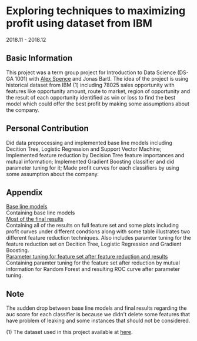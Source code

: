 # Exploring techniques to maximizing profit using dataset from IBM
2018.11 - 2018.12
## Basic Information
This project was a term group project for Introduction to Data Science (DS-GA 1001) with [Alex Spence](https://github.com/aspen8400) and Jonas Bartl. The idea of the project is using historical dataset from IBM (1) including 78025 sales opportunity with features like opportunity amount, route to market, region of opportunity and the result of each opportunity identified as win or loss to find the best model which could offer the best profit by making some assumptions about the company.

## Personal Contribution
Did data preprocessing and implemented base line models including Decition Tree, Logistic Regression and Support Vector Machine;
Implemented feature reduction by Decision Tree feature importances and mutual information;
Implemented Gradient Boosting classifier and did parameter tuning for it;
Made profit curves for each classifiers by using some assumption about the company.

## Appendix
[Base line models](https://github.com/Heimine/School_Project/blob/master/Exploring%20techniques%20to%20maximizing%20profit%20using%20dataset%20from%20IBM/Base%20line%20models.ipynb)  
Containing base line models  
[Most of the final results](https://github.com/Heimine/School_Project/blob/master/Exploring%20techniques%20to%20maximizing%20profit%20using%20dataset%20from%20IBM/Most%20of%20the%20final%20results.ipynb)  
Containing all of the results on full feature set and some plots including profit curves under different condtions along with some table illustrates two different feature reduction techniques. Also includes paramter tuning for the feature reduction set on Decition Tree, Logistic Regression and Gradient Boosting.  
[Parameter tuning for feature set after feature reduction and results](https://github.com/Heimine/School_Project/blob/master/Exploring%20techniques%20to%20maximizing%20profit%20using%20dataset%20from%20IBM/Parameter%20tuning%20for%20feature%20set%20after%20feature%20reduction%20and%20results.ipynb)  
Containing paramter tuning for the feature set after reduction by mutual information for Random Forest and resulting ROC curve after parameter tuning.

## Note
The sudden drop between base line models and final results regarding the auc score for each classifier is because we didn't delete some features that have problem of leaking and some instances that should not be considered.

(1) The dataset used in this project available at [here](https://www.ibm.com/communities/analytics/watson-analytics-blog/guide-to-sample-datasets/).
